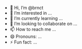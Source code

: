 - 👋 Hi, I’m @brnct
- 👀 I’m interested in ...
- 🌱 I’m currently learning ...
- 💞️ I’m looking to collaborate on ...
- 📫 How to reach me ...
- 😄 Pronouns: ...
- ⚡ Fun fact: ...

<!---
brnct/brnct is a ✨ special ✨ repository because its `README.md` (this file) appears on your GitHub profile.
You can click the Preview link to take a look at your changes.
--->
